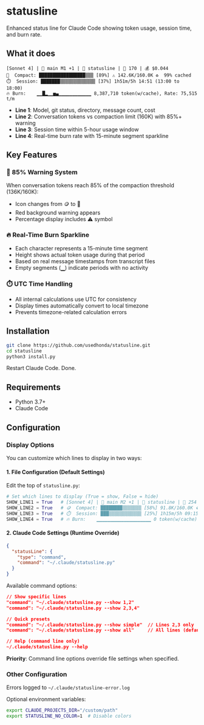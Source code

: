 # statusline

Enhanced status line for Claude Code showing token usage, session time, and burn rate.

## What it does

```
[Sonnet 4] | 🌿 main M1 +1 | 📁 statusline | 💬 170 | 💰 $0.044
🚨  Compact: █████████████████▒▒▒ [89%] ⚠️ 142.6K/160.0K ♻️  99% cached
⏱️  Session: ███████▒▒▒▒▒▒▒▒▒▒▒▒▒ [37%] 1h51m/5h 14:51 (13:00 to 18:00)
🔥 Burn:    ▁▁█▂▁▁▅▄▁▁▁▁▁▁▁▁▁▁▁▁ 8,387,710 token(w/cache), Rate: 75,515 t/m
```

- **Line 1**: Model, git status, directory, message count, cost
- **Line 2**: Conversation tokens vs compaction limit (160K) with 85%+ warning
- **Line 3**: Session time within 5-hour usage window  
- **Line 4**: Real-time burn rate with 15-minute segment sparkline

## Key Features

### 🚨 85% Warning System
When conversation tokens reach 85% of the compaction threshold (136K/160K):
- Icon changes from 🪙 to 🚨
- Red background warning appears
- Percentage display includes ⚠️ symbol

### 🔥 Real-Time Burn Sparkline
- Each character represents a 15-minute time segment
- Height shows actual token usage during that period
- Based on real message timestamps from transcript files
- Empty segments (▁) indicate periods with no activity

### ⏱️ UTC Time Handling
- All internal calculations use UTC for consistency
- Display times automatically convert to local timezone
- Prevents timezone-related calculation errors

## Installation

```bash
git clone https://github.com/usedhonda/statusline.git
cd statusline
python3 install.py
```

Restart Claude Code. Done.


## Requirements

- Python 3.7+
- Claude Code

## Configuration

### Display Options

You can customize which lines to display in two ways:

#### 1. File Configuration (Default Settings)
Edit the top of `statusline.py`:
```python
# Set which lines to display (True = show, False = hide)
SHOW_LINE1 = True   # [Sonnet 4] | 🌿 main M2 +1 | 📁 statusline | 💬 254 | 💰 $0.031
SHOW_LINE2 = True   # 🪙  Compact: ████████▒▒▒▒▒▒▒ [58%] 91.8K/160.0K ♻️  99% cached
SHOW_LINE3 = True   # ⏱️  Session: ███▒▒▒▒▒▒▒▒▒▒▒▒ [25%] 1h15m/5h 09:15 (08:00 to 13:00)
SHOW_LINE4 = True   # 🔥 Burn:    ▁▁▁▁▁▁▁▁▁▁▁▁▁▁▁▁▁▁▁▁ 0 token(w/cache), Rate: 0 t/m
```

#### 2. Claude Code Settings (Runtime Override)
```json
{
  "statusLine": {
    "type": "command",
    "command": "~/.claude/statusline.py"
  }
}
```

Available command options:
```json
// Show specific lines
"command": "~/.claude/statusline.py --show 1,2"
"command": "~/.claude/statusline.py --show 2,3,4"

// Quick presets  
"command": "~/.claude/statusline.py --show simple"  // Lines 2,3 only
"command": "~/.claude/statusline.py --show all"     // All lines (default)

// Help (command line only)
~/.claude/statusline.py --help
```

**Priority**: Command line options override file settings when specified.

### Other Configuration

Errors logged to `~/.claude/statusline-error.log`

Optional environment variables:
```bash
export CLAUDE_PROJECTS_DIR="/custom/path"
export STATUSLINE_NO_COLOR=1  # Disable colors
```